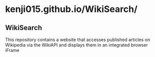 # kenji015.github.io/WikiSearch/
## WikiSearch

This repository contains a website that accesses published articles on Wikipedia via the WikiAPI and displays them in an integrated browser iFrame
